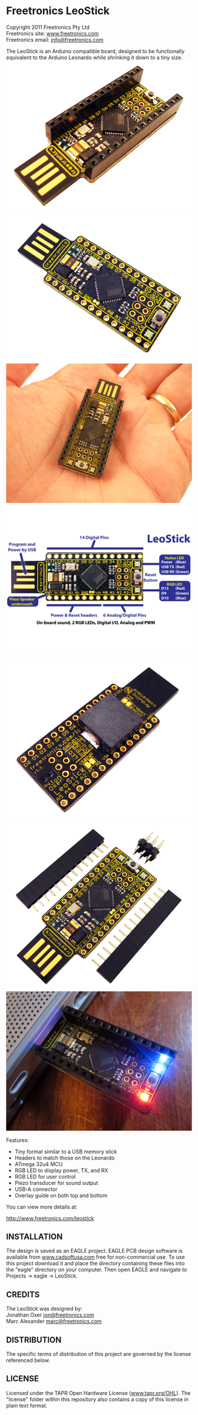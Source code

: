 Freetronics LeoStick
====================
Copyright 2011 Freetronics Pty Ltd  
Freetronics site:  www.freetronics.com  
Freetronics email: info@freetronics.com  

The LeoStick is an Arduino compatible board, designed to be
functionally equivalent to the Arduino Leonardo while shrinking it down
to a tiny size.
![](https://raw.githubusercontent.com/xelectronics/LeoStick/master/image/IMG_3380_b_LS_headers_top_angle_1024x1024.png)
![](https://raw.githubusercontent.com/xelectronics/LeoStick/master/image/IMG_3405_b_LS_bare_top_angle_1024x1024.png)
![](https://raw.githubusercontent.com/xelectronics/LeoStick/master/image/IMG_3424_LS_in_hand_closeup_1024x1024.png)
![Front](https://raw.githubusercontent.com/xelectronics/LeoStick/master/image/Freetronics-LeoStick-web-label-002-centre_1024x1024.png)
![](https://raw.githubusercontent.com/xelectronics/LeoStick/master/image/IMG_3395_b_LS_bare_bottom_angle_1024x1024.png)
![](https://raw.githubusercontent.com/xelectronics/LeoStick/master/image/IMG_3411_c_LS_bare_with_parts_angle_1024x1024.png)
![](https://raw.githubusercontent.com/xelectronics/LeoStick/master/image/IMG_3445_LS_in_mac_red_1024x1024.png)

Features:

 * Tiny format similar to a USB memory stick
 * Headers to match those on the Leonardo
 * ATmega 32u4 MCU
 * RGB LED to display power, TX, and RX
 * RGB LED for user control
 * Piezo transducer for sound output
 * USB-A connector
 * Overlay guide on both top and bottom

You can view more details at:

  http://www.freetronics.com/leostick


INSTALLATION
------------
The design is saved as an EAGLE project. EAGLE PCB design software is
available from www.cadsoftusa.com free for non-commercial use. To use
this project download it and place the directory containing these files
into the "eagle" directory on your computer. Then open EAGLE and
navigate to Projects -> eagle -> LeoStick.


CREDITS
-------
The LeoStick was designed by:  
Jonathan Oxer jon@freetronics.com  
Marc Alexander marc@freetronics.com  


DISTRIBUTION
------------
The specific terms of distribution of this project are governed by the
license referenced below.


LICENSE
-------
Licensed under the TAPR Open Hardware License (www.tapr.org/OHL).
The "license" folder within this repository also contains a copy of
this license in plain text format.

